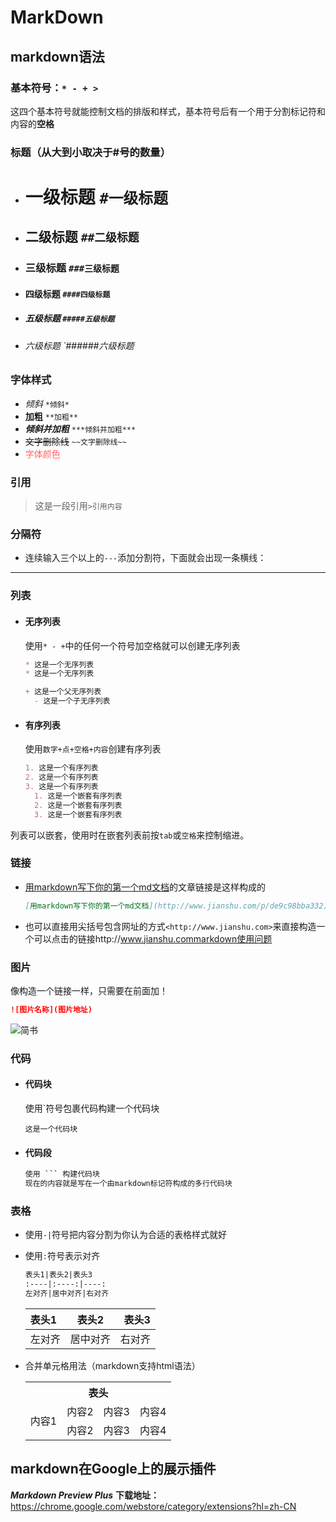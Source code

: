 # MarkDown

## markdown语法

### 基本符号：`* - + >`

这四个基本符号就能控制文档的排版和样式，基本符号后有一个用于分割标记符和内容的**空格**

### 标题（从大到小取决于#号的数量）

- # 一级标题 `#一级标题`

- ## 二级标题 `##二级标题`

- ### 三级标题 `###三级标题`

- #### 四级标题 `####四级标题`

- ##### 五级标题 `#####五级标题`

- ###### 六级标题 `######六级标题

### 字体样式

- *倾斜* `*倾斜*`
- **加粗** `**加粗**`
- ***倾斜并加粗*** `***倾斜并加粗***`
- ~~文字删除线~~ `~~文字删除线~~`
- <font color=#f66>字体颜色</font>

### 引用

> 这是一段引用`>引用内容`

### 分隔符

- 连续输入三个以上的`---`添加分割符，下面就会出现一条横线：

---

### 列表

- #### 无序列表

  使用`* - +`中的任何一个符号加空格就可以创建无序列表

  ```markdown
  * 这是一个无序列表
  * 这是一个无序列表
  
  + 这是一个父无序列表
    - 这是一个子无序列表
  ```

- #### 有序列表

  使用`数字+点+空格+内容`创建有序列表

  ```markdown
  1. 这是一个有序列表
  2. 这是一个有序列表
  3. 这是一个有序列表
    1. 这是一个嵌套有序列表
    2. 这是一个嵌套有序列表
    3. 这是一个嵌套有序列表
  ```

列表可以嵌套，使用时在嵌套列表前按`tab`或`空格`来控制缩进。

### 链接

- [用markdown写下你的第一个md文档](http://www.jianshu.com/p/de9c98bba332)的文章链接是这样构成的

  ```markdown
  [用markdown写下你的第一个md文档](http://www.jianshu.com/p/de9c98bba332)
  ```

- 也可以直接用尖括号包含网址的方式`<http://www.jianshu.com>`来直接构造一个可以点击的链接http://www.jianshu.commarkdown使用问题

### 图片

像构造一个链接一样，只需要在前面加！

```markdown
![图片名称](图片地址)
```

![简书](https://ss0.bdstatic.com/70cFvHSh_Q1YnxGkpoWK1HF6hhy/it/u=3254977544,4099912718&fm=26&gp=0.jpg)

### 代码

- #### 代码块

  使用`符号包裹代码构建一个代码块

  `这是一个代码块`

- #### 代码段

  ```markdown
  使用 ``` 构建代码块
  现在的内容就是写在一个由markdown标记符构成的多行代码块
  ```

### 表格

- 使用`-|`符号把内容分割为你认为合适的表格样式就好

- 使用`:`符号表示对齐

  ```markdown
  表头1|表头2|表头3
  :----|:----:|----:
  左对齐|居中对齐|右对齐
  ```

  | 表头1  |  表头2   |  表头3 |
  | :----- | :------: | -----: |
  | 左对齐 | 居中对齐 | 右对齐 |

- 合并单元格用法（markdown支持html语法）

  <table>
      <tr>
          <th colspan="4">表头</th>
      </tr>
      <tr>
          <td rowspan="2">内容1</td>
          <td>内容2</td>
          <td>内容3</td>
          <td>内容4</td>
      </tr>
      <tr>
          <td>内容2</td>
          <td>内容3</td>
          <td>内容4</td>
      </tr>
  </table>

## markdown在Google上的展示插件

***Markdown Preview Plus***
**下载地址：**<https://chrome.google.com/webstore/category/extensions?hl=zh-CN>

